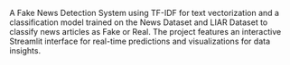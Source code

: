 A Fake News Detection System using TF-IDF for text vectorization and a classification model trained on the News Dataset and LIAR Dataset to classify news articles as Fake or Real. The project features an interactive Streamlit interface for real-time predictions and visualizations for data insights.

